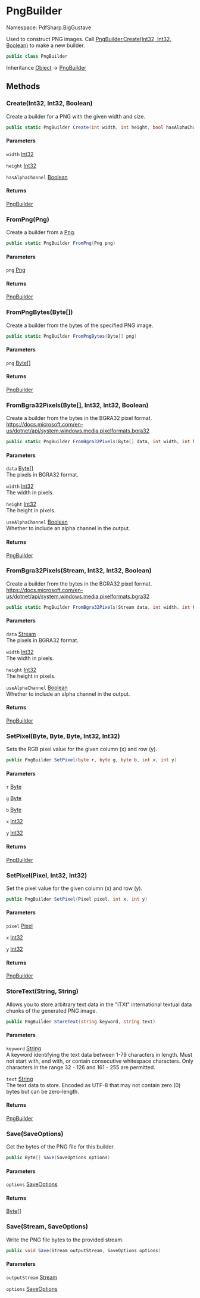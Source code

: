 # PngBuilder

Namespace: PdfSharp.BigGustave

Used to construct PNG images. Call [PngBuilder.Create(Int32, Int32, Boolean)](./pdfsharp.biggustave.pngbuilder#createint32-int32-boolean) to make a new builder.

```csharp
public class PngBuilder
```

Inheritance [Object](https://docs.microsoft.com/en-us/dotnet/api/system.object) → [PngBuilder](./pdfsharp.biggustave.pngbuilder)

## Methods

### **Create(Int32, Int32, Boolean)**

Create a builder for a PNG with the given width and size.

```csharp
public static PngBuilder Create(int width, int height, bool hasAlphaChannel)
```

#### Parameters

`width` [Int32](https://docs.microsoft.com/en-us/dotnet/api/system.int32)<br>

`height` [Int32](https://docs.microsoft.com/en-us/dotnet/api/system.int32)<br>

`hasAlphaChannel` [Boolean](https://docs.microsoft.com/en-us/dotnet/api/system.boolean)<br>

#### Returns

[PngBuilder](./pdfsharp.biggustave.pngbuilder)<br>

### **FromPng(Png)**

Create a builder from a [Png](./pdfsharp.biggustave.png).

```csharp
public static PngBuilder FromPng(Png png)
```

#### Parameters

`png` [Png](./pdfsharp.biggustave.png)<br>

#### Returns

[PngBuilder](./pdfsharp.biggustave.pngbuilder)<br>

### **FromPngBytes(Byte[])**

Create a builder from the bytes of the specified PNG image.

```csharp
public static PngBuilder FromPngBytes(Byte[] png)
```

#### Parameters

`png` [Byte[]](https://docs.microsoft.com/en-us/dotnet/api/system.byte)<br>

#### Returns

[PngBuilder](./pdfsharp.biggustave.pngbuilder)<br>

### **FromBgra32Pixels(Byte[], Int32, Int32, Boolean)**

Create a builder from the bytes in the BGRA32 pixel format.
 https://docs.microsoft.com/en-us/dotnet/api/system.windows.media.pixelformats.bgra32

```csharp
public static PngBuilder FromBgra32Pixels(Byte[] data, int width, int height, bool useAlphaChannel)
```

#### Parameters

`data` [Byte[]](https://docs.microsoft.com/en-us/dotnet/api/system.byte)<br>
The pixels in BGRA32 format.

`width` [Int32](https://docs.microsoft.com/en-us/dotnet/api/system.int32)<br>
The width in pixels.

`height` [Int32](https://docs.microsoft.com/en-us/dotnet/api/system.int32)<br>
The height in pixels.

`useAlphaChannel` [Boolean](https://docs.microsoft.com/en-us/dotnet/api/system.boolean)<br>
Whether to include an alpha channel in the output.

#### Returns

[PngBuilder](./pdfsharp.biggustave.pngbuilder)<br>

### **FromBgra32Pixels(Stream, Int32, Int32, Boolean)**

Create a builder from the bytes in the BGRA32 pixel format.
 https://docs.microsoft.com/en-us/dotnet/api/system.windows.media.pixelformats.bgra32

```csharp
public static PngBuilder FromBgra32Pixels(Stream data, int width, int height, bool useAlphaChannel)
```

#### Parameters

`data` [Stream](https://docs.microsoft.com/en-us/dotnet/api/system.io.stream)<br>
The pixels in BGRA32 format.

`width` [Int32](https://docs.microsoft.com/en-us/dotnet/api/system.int32)<br>
The width in pixels.

`height` [Int32](https://docs.microsoft.com/en-us/dotnet/api/system.int32)<br>
The height in pixels.

`useAlphaChannel` [Boolean](https://docs.microsoft.com/en-us/dotnet/api/system.boolean)<br>
Whether to include an alpha channel in the output.

#### Returns

[PngBuilder](./pdfsharp.biggustave.pngbuilder)<br>

### **SetPixel(Byte, Byte, Byte, Int32, Int32)**

Sets the RGB pixel value for the given column (x) and row (y).

```csharp
public PngBuilder SetPixel(byte r, byte g, byte b, int x, int y)
```

#### Parameters

`r` [Byte](https://docs.microsoft.com/en-us/dotnet/api/system.byte)<br>

`g` [Byte](https://docs.microsoft.com/en-us/dotnet/api/system.byte)<br>

`b` [Byte](https://docs.microsoft.com/en-us/dotnet/api/system.byte)<br>

`x` [Int32](https://docs.microsoft.com/en-us/dotnet/api/system.int32)<br>

`y` [Int32](https://docs.microsoft.com/en-us/dotnet/api/system.int32)<br>

#### Returns

[PngBuilder](./pdfsharp.biggustave.pngbuilder)<br>

### **SetPixel(Pixel, Int32, Int32)**

Set the pixel value for the given column (x) and row (y).

```csharp
public PngBuilder SetPixel(Pixel pixel, int x, int y)
```

#### Parameters

`pixel` [Pixel](./pdfsharp.biggustave.pixel)<br>

`x` [Int32](https://docs.microsoft.com/en-us/dotnet/api/system.int32)<br>

`y` [Int32](https://docs.microsoft.com/en-us/dotnet/api/system.int32)<br>

#### Returns

[PngBuilder](./pdfsharp.biggustave.pngbuilder)<br>

### **StoreText(String, String)**

Allows you to store arbitrary text data in the "iTXt" international textual data
 chunks of the generated PNG image.

```csharp
public PngBuilder StoreText(string keyword, string text)
```

#### Parameters

`keyword` [String](https://docs.microsoft.com/en-us/dotnet/api/system.string)<br>
A keyword identifying the text data between 1-79 characters in length.
 Must not start with, end with, or contain consecutive whitespace characters.
 Only characters in the range 32 - 126 and 161 - 255 are permitted.

`text` [String](https://docs.microsoft.com/en-us/dotnet/api/system.string)<br>
The text data to store. Encoded as UTF-8 that may not contain zero (0) bytes but can be zero-length.

#### Returns

[PngBuilder](./pdfsharp.biggustave.pngbuilder)<br>

### **Save(SaveOptions)**

Get the bytes of the PNG file for this builder.

```csharp
public Byte[] Save(SaveOptions options)
```

#### Parameters

`options` [SaveOptions](./pdfsharp.biggustave.pngbuilder.saveoptions)<br>

#### Returns

[Byte[]](https://docs.microsoft.com/en-us/dotnet/api/system.byte)<br>

### **Save(Stream, SaveOptions)**

Write the PNG file bytes to the provided stream.

```csharp
public void Save(Stream outputStream, SaveOptions options)
```

#### Parameters

`outputStream` [Stream](https://docs.microsoft.com/en-us/dotnet/api/system.io.stream)<br>

`options` [SaveOptions](./pdfsharp.biggustave.pngbuilder.saveoptions)<br>
